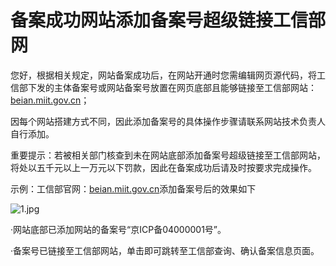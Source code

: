 # 备案成功网站添加备案号超级链接工信部网

您好，根据相关规定，网站备案成功后，在网站开通时您需编辑网页源代码，将工信部下发的主体备案号或网站备案号放置在网页底部且能够链接至工信部网站：[beian.miit.gov.cn](beian.miit.gov.cn)；

因每个网站搭建方式不同，因此添加备案号的具体操作步骤请联系网站技术负责人自行添加。

重要提示：若被相关部门核查到未在网站底部添加备案号超级链接至工信部网站，将处以五千元以上一万元以下罚款，因此在备案成功后请及时按要求完成操作。

示例：工信部官网：[beian.miit.gov.cn](beian.miit.gov.cn)添加备案号后的效果如下

![1.jpg](https://github.com/jdcloudcom/cn/blob/joytaobao-beian-2020030701/image/ICP-License-Service/About-Adding-Hyperlink-Of-Record-Number-To-Website-cn-1.jpg)

·网站底部已添加网站的备案号“京ICP备04000001号”。

·备案号已链接至工信部网站，单击即可跳转至工信部查询、确认备案信息页面。
